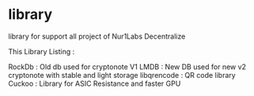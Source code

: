 # library
library for support all project of Nur1Labs Decentralize

This Library Listing :

RockDb		: Old db used for cryptonote V1
LMDB		: New DB used for new v2 cryptonote with stable and light storage
libqrencode	: QR code library
Cuckoo		: Library for ASIC Resistance and faster GPU
